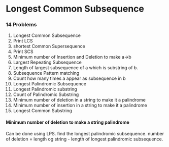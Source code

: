 # Longest Common Subsequence

### 14 Problems
1) Longest Common Subsequence
2) Print LCS
3) shortest Common Supersequence
4) Print SCS
5) Minimum number of Insertion and Deletion to make a->b
6) Largest Repeating Subsequence
7) Length of largest subsequence of a which is substring of b.
8) Subsequence Pattern matching
9) Count how many times a appear as subsequence in b
10) Longest Palindromic Subsequence
11) Longest Palindromic substring
12) Count of Palindromic Substring
13) Minimum number of deletion in a string to make it a palindrome
14) Minimum number of insertion in a string to make it a palindrome
15) Longest Common Substring



#### Minimum number of deletion to make a string palindrome

Can be done using LPS. find the longest palindromic subsequence. 
number of deletion = length og string - length of longest palindromic subsequence.
